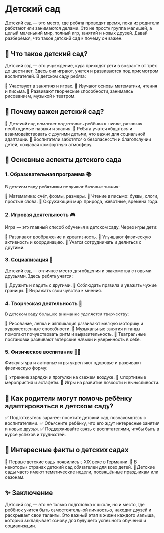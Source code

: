 # Детский сад

Детский сад — это место, где ребята проводят время, пока их родители работают или занимаются делами. Это не просто группа малышей, а целый маленький мир, полный игр, занятий и новых друзей. Давай разберёмся, что такое детский сад и почему он важен.

## 🌈 Что такое детский сад?

Детский сад — это учреждение, куда приходят дети в возрасте от трёх до шести лет. Здесь они играют, учатся и развиваются под присмотром воспитателей. В детском саду ребята:

🔹 Участвуют в занятиях и играх.
🔹 Изучают основы математики, чтения и письма.
🔹 Развивают творческие способности, занимаясь рисованием, музыкой и театром.

## 🎨 Почему важен детский сад?

🔸 Детский сад помогает подготовить ребёнка к школе, развивая необходимые навыки и знания.
🔸 Ребята учатся общаться и взаимодействовать с другими детьми, что важно для социальной адаптации.
🔸 Воспитатели заботятся о безопасности и благополучии детей, создавая комфортную атмосферу.

## 📜 Основные аспекты детского сада

### **1. Образовательная программа** 📚

В детском саду ребятишки получают базовые знания:

🔹 Математика: счёт, формы, размеры.
🔹 Чтение и письмо: буквы, слоги, простые слова.
🔹 Окружающий мир: природа, животные, времена года.

### **2. Игровая деятельность** 🎮

Игра — это главный способ обучения в детском саду. Через игры дети:

🔹 Развивают воображение и креативность.
🔹 Улучшают физическую активность и координацию.
🔹 Учатся сотрудничать и делиться с другими.

### **3. [Социализация](sociolization.md)** 🤝

Детский сад — отличное место для общения и знакомства с новыми друзьями. Здесь ребята учатся:

🔹 Дружить и ладить с другими.
🔹 Соблюдать правила и уважать чужие границы.
🔹 Выражать свои чувства и мнения.

### **4. Творческая деятельность** 🎨

В детском саду большое внимание уделяется творчеству:

🔹 Рисование, лепка и аппликация развивают мелкую моторику и художественные способности.
🔹 Музыкальные занятия и танцы помогают почувствовать ритм и выразительность.
🔹 Театральные постановки развивают актёрские навыки и уверенность в себе.

### **5. Физическое воспитание** 🏃‍♂️

Физкультура и активные игры укрепляют здоровье и развивают физическую форму:

🔹 Утренние зарядки и прогулки на свежем воздухе.
🔹 Спортивные мероприятия и эстафеты.
🔹 Игры на развитие ловкости и выносливости.

## 🌟 Как родители могут помочь ребёнку адаптироваться в детском саду?

✅ Подготовьтесь заранее: посетите детский сад, познакомьтесь с воспитателями.
✅ Объясните ребёнку, что его ждут интересные занятия и новые друзья.
✅ Поддерживайте связь с воспитателями, чтобы быть в курсе успехов и трудностей.

## 💫 Интересные факты о детских садах

🔸 Первые детские сады появились в XIX веке в Германии.
🔸 В некоторых странах детский сад обязателен для всех детей.
🔸 Детские сады часто имеют тематические недели, посвящённые праздникам или сезонам.

## ✨ Заключение

Детский сад — это не только подготовка к школе, но и место, где ребёнок учится быть самостоятельной [личностью](personality.md), находит друзей и раскрывает свои таланты. Это важный этап в жизни каждого малыша, который закладывает основу для будущего успешного обучения и социализации.